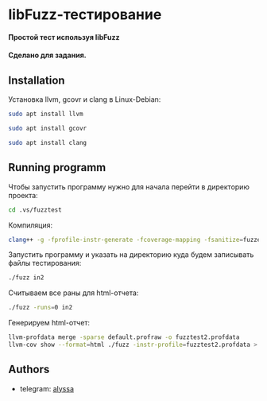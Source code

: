 # libFuzz-тестирование 

#### Простой тест используя libFuzz
#### Сделано для задания.




## Installation

Установка llvm, gcovr и clang в Linux-Debian:

```bash
sudo apt install llvm

sudo apt install gcovr

sudo apt install clang
```

    
## Running programm

Чтобы запустить программу нужно для начала перейти в директорию проекта:

```bash
cd .vs/fuzztest
```
Компиляция:
```bash
clang++ -g -fprofile-instr-generate -fcoverage-mapping -fsanitize=fuzzer,address fuzztest2.cpp -o fuzz
```
Запустить программу и указать на директорию куда будем записывать файлы тестирования:
```bash
./fuzz in2
```
Считываем все раны для html-отчета:
```bash
./fuzz -runs=0 in2
```
Генерируем html-отчет:
```bash
llvm-profdata merge -sparse default.profraw -o fuzztest2.profdata
llvm-cov show --format=html ./fuzz -instr-profile=fuzztest2.profdata > coverage2.html
```

## Authors

- telegram: [alyssa](https://t.me/alyssaosipova)

